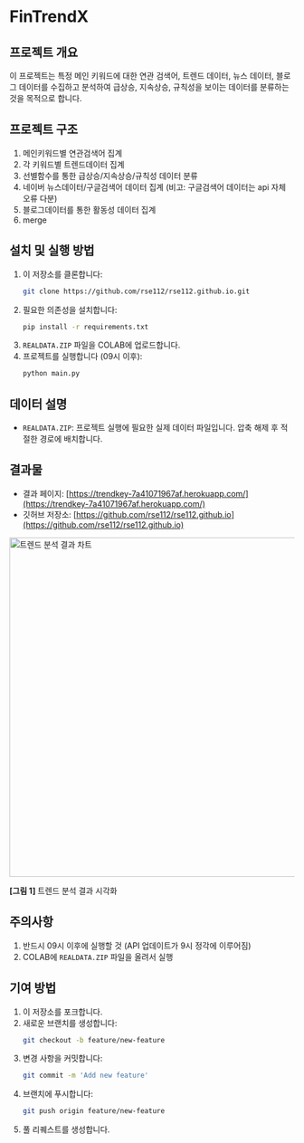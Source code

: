 # FinTrendX

## 프로젝트 개요
이 프로젝트는 특정 메인 키워드에 대한 연관 검색어, 트렌드 데이터, 뉴스 데이터, 블로그 데이터를 수집하고 분석하여 급상승, 지속상승, 규칙성을 보이는 데이터를 분류하는 것을 목적으로 합니다.

## 프로젝트 구조
1. 메인키워드별 연관검색어 집계
2. 각 키워드별 트렌드데이터 집계
3. 선별함수를 통한 급상승/지속상승/규칙성 데이터 분류
4. 네이버 뉴스데이터/구글검색어 데이터 집계 (비고: 구글검색어 데이터는 api 자체 오류 다분)
5. 블로그데이터를 통한 활동성 데이터 집계
6. merge

## 설치 및 실행 방법
1. 이 저장소를 클론합니다:
    ```bash
    git clone https://github.com/rse112/rse112.github.io.git
    ```
2. 필요한 의존성을 설치합니다:
    ```bash
    pip install -r requirements.txt
    ```
3. `REALDATA.ZIP` 파일을 COLAB에 업로드합니다.
4. 프로젝트를 실행합니다 (09시 이후):
    ```bash
    python main.py
    ```

## 데이터 설명
- `REALDATA.ZIP`: 프로젝트 실행에 필요한 실제 데이터 파일입니다. 압축 해제 후 적절한 경로에 배치합니다.

## 결과물
- 결과 페이지: [https://trendkey-7a41071967af.herokuapp.com/](https://trendkey-7a41071967af.herokuapp.com/)
- 깃허브 저장소: [https://github.com/rse112/rse112.github.io](https://github.com/rse112/rse112.github.io)

<img src="https://github.com/user-attachments/assets/0a838bd9-6a99-4dde-b44f-eb589069535b" alt="트렌드 분석 결과 차트" width="600"/>

**[그림 1]** 트렌드 분석 결과 시각화
## 주의사항
1. 반드시 09시 이후에 실행할 것 (API 업데이트가 9시 정각에 이루어짐)
2. COLAB에 `REALDATA.ZIP` 파일을 올려서 실행

## 기여 방법
1. 이 저장소를 포크합니다.
2. 새로운 브랜치를 생성합니다:
    ```bash
    git checkout -b feature/new-feature
    ```
3. 변경 사항을 커밋합니다:
    ```bash
    git commit -m 'Add new feature'
    ```
4. 브랜치에 푸시합니다:
    ```bash
    git push origin feature/new-feature
    ```
5. 풀 리퀘스트를 생성합니다.
